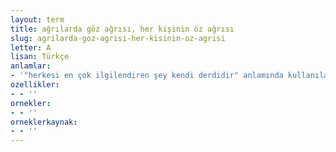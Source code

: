```yaml
---
layout: term
title: ağrılarda göz ağrısı, her kişinin öz ağrısı
slug: agrilarda-goz-agrisi-her-kisinin-oz-agrisi
letter: A
lisan: Türkçe
anlamlar:
- '"herkesi en çok ilgilendiren şey kendi derdidir" anlamında kullanılan bir söz'
ozellikler:
- - ''
ornekler:
- - ''
orneklerkaynak:
- - ''
---
```


